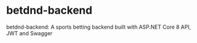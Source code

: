 # betdnd-backend
betdnd-backend: A sports betting backend built with ASP.NET Core 8 API, JWT and Swagger
